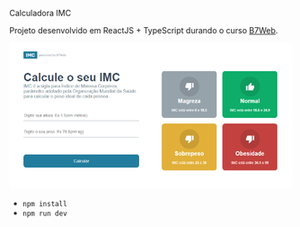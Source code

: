 Calculadora IMC

Projeto desenvolvido em ReactJS + TypeScript durando o curso [B7Web](http://b7web.com.br).

 ![imc calculator](./src/assets/imc-calculator.png)

- `npm install`
- `npm run dev`

